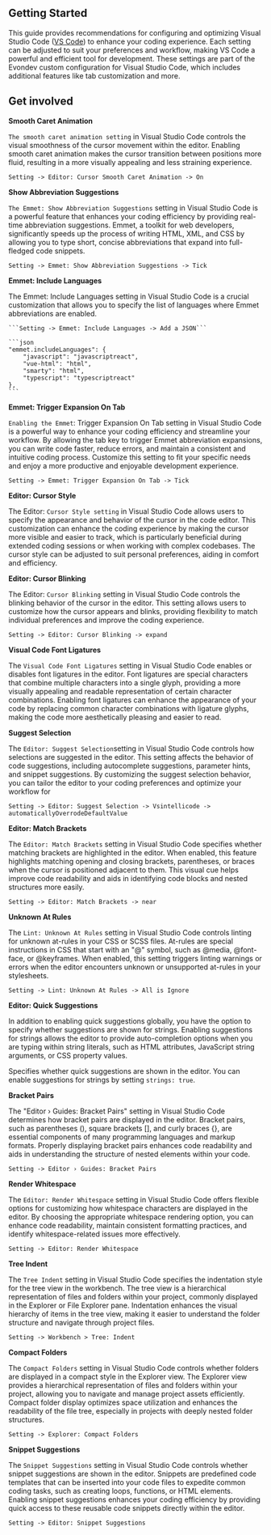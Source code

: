 ## Getting Started

This guide provides recommendations for configuring and optimizing Visual Studio Code ([VS Code](https://code.visualstudio.com/)) to enhance your coding experience. Each setting can be adjusted to suit your preferences and workflow, making VS Code a powerful and efficient tool for development. These settings are part of the Evondev custom configuration for Visual Studio Code, which includes additional features like tab customization and more.

## Get involved

**Smooth Caret Animation**

`The smooth caret animation setting` in Visual Studio Code controls the visual smoothness of the cursor movement within the editor. Enabling smooth caret animation makes the cursor transition between positions more fluid, resulting in a more visually appealing and less straining experience.

    Setting -> Editor: Cursor Smooth Caret Animation -> On

**Show Abbreviation Suggestions**

`The Emmet: Show Abbreviation Suggestions` setting in Visual Studio Code is a powerful feature that enhances your coding efficiency by providing real-time abbreviation suggestions. Emmet, a toolkit for web developers, significantly speeds up the process of writing HTML, XML, and CSS by allowing you to type short, concise abbreviations that expand into full-fledged code snippets.

    Setting -> Emmet: Show Abbreviation Suggestions -> Tick

**Emmet: Include Languages**

The Emmet: Include Languages setting in Visual Studio Code is a crucial customization that allows you to specify the list of languages where Emmet abbreviations are enabled.

    ```Setting -> Emmet: Include Languages -> Add a JSON```

    ```json
    "emmet.includeLanguages": {
        "javascript": "javascriptreact",
        "vue-html": "html",
        "smarty": "html",
        "typescript": "typescriptreact"
    },
    ```

**Emmet: Trigger Expansion On Tab**

`Enabling the Emmet`: Trigger Expansion On Tab setting in Visual Studio Code is a powerful way to enhance your coding efficiency and streamline your workflow. By allowing the tab key to trigger Emmet abbreviation expansions, you can write code faster, reduce errors, and maintain a consistent and intuitive coding process. Customize this setting to fit your specific needs and enjoy a more productive and enjoyable development experience.

    Setting -> Emmet: Trigger Expansion On Tab -> Tick

**Editor: Cursor Style**

The Editor: `Cursor Style setting` in Visual Studio Code allows users to specify the appearance and behavior of the cursor in the code editor. This customization can enhance the coding experience by making the cursor more visible and easier to track, which is particularly beneficial during extended coding sessions or when working with complex codebases. The cursor style can be adjusted to suit personal preferences, aiding in comfort and efficiency.

**Editor: Cursor Blinking**

The Editor: `Cursor Blinking` setting in Visual Studio Code controls the blinking behavior of the cursor in the editor. This setting allows users to customize how the cursor appears and blinks, providing flexibility to match individual preferences and improve the coding experience.

    Setting -> Editor: Cursor Blinking -> expand

**Visual Code Font Ligatures**

The `Visual Code Font Ligatures` setting in Visual Studio Code enables or disables font ligatures in the editor. Font ligatures are special characters that combine multiple characters into a single glyph, providing a more visually appealing and readable representation of certain character combinations. Enabling font ligatures can enhance the appearance of your code by replacing common character combinations with ligature glyphs, making the code more aesthetically pleasing and easier to read.

**Suggest Selection**

The `Editor: Suggest Selection`setting in Visual Studio Code controls how selections are suggested in the editor. This setting affects the behavior of code suggestions, including autocomplete suggestions, parameter hints, and snippet suggestions. By customizing the suggest selection behavior, you can tailor the editor to your coding preferences and optimize your workflow for

    Setting -> Editor: Suggest Selection -> Vsintellicode -> automaticallyOverrodeDefaultValue

**Editor: Match Brackets**

The `Editor: Match Brackets` setting in Visual Studio Code specifies whether matching brackets are highlighted in the editor. When enabled, this feature highlights matching opening and closing brackets, parentheses, or braces when the cursor is positioned adjacent to them. This visual cue helps improve code readability and aids in identifying code blocks and nested structures more easily.

    Setting -> Editor: Match Brackets -> near

**Unknown At Rules**

The `Lint: Unknown At Rules` setting in Visual Studio Code controls linting for unknown at-rules in your CSS or SCSS files. At-rules are special instructions in CSS that start with an "@" symbol, such as @media, @font-face, or @keyframes. When enabled, this setting triggers linting warnings or errors when the editor encounters unknown or unsupported at-rules in your stylesheets.

    Setting -> Lint: Unknown At Rules -> All is Ignore

**Editor: Quick Suggestions**

In addition to enabling quick suggestions globally, you have the option to specify whether suggestions are shown for strings. Enabling suggestions for strings allows the editor to provide auto-completion options when you are typing within string literals, such as HTML attributes, JavaScript string arguments, or CSS property values.

Specifies whether quick suggestions are shown in the editor. You can enable suggestions for strings by setting `strings: true`.

**Bracket Pairs**

The "Editor › Guides: Bracket Pairs" setting in Visual Studio Code determines how bracket pairs are displayed in the editor. Bracket pairs, such as parentheses (), square brackets [], and curly braces {}, are essential components of many programming languages and markup formats. Properly displaying bracket pairs enhances code readability and aids in understanding the structure of nested elements within your code.

    Setting -> Editor › Guides: Bracket Pairs

**Render Whitespace**

The `Editor: Render Whitespace` setting in Visual Studio Code offers flexible options for customizing how whitespace characters are displayed in the editor. By choosing the appropriate whitespace rendering option, you can enhance code readability, maintain consistent formatting practices, and identify whitespace-related issues more effectively.

    Setting -> Editor: Render Whitespace

**Tree Indent**

The `Tree Indent` setting in Visual Studio Code specifies the indentation style for the tree view in the workbench. The tree view is a hierarchical representation of files and folders within your project, commonly displayed in the Explorer or File Explorer pane. Indentation enhances the visual hierarchy of items in the tree view, making it easier to understand the folder structure and navigate through project files.

    Setting -> Workbench > Tree: Indent

**Compact Folders**

The `Compact Folders` setting in Visual Studio Code controls whether folders are displayed in a compact style in the Explorer view. The Explorer view provides a hierarchical representation of files and folders within your project, allowing you to navigate and manage project assets efficiently. Compact folder display optimizes space utilization and enhances the readability of the file tree, especially in projects with deeply nested folder structures.

    Setting -> Explorer: Compact Folders

**Snippet Suggestions**

The `Snippet Suggestions` setting in Visual Studio Code controls whether snippet suggestions are shown in the editor. Snippets are predefined code templates that can be inserted into your code files to expedite common coding tasks, such as creating loops, functions, or HTML elements. Enabling snippet suggestions enhances your coding efficiency by providing quick access to these reusable code snippets directly within the editor.

    Setting -> Editor: Snippet Suggestions
